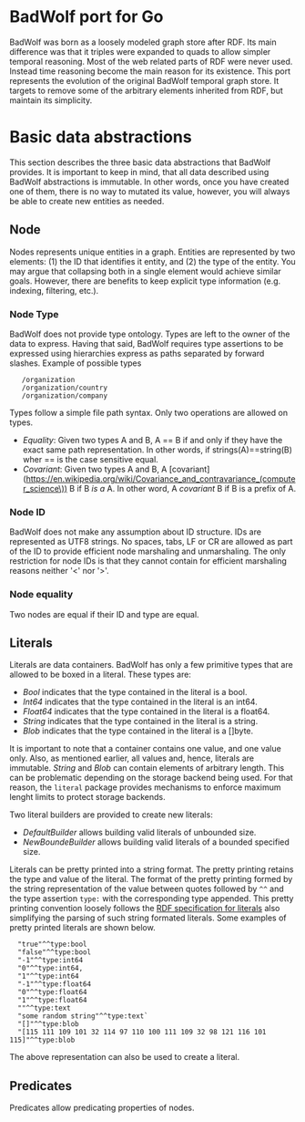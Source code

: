 # BadWolf port for Go

BadWolf was born as a loosely modeled graph store after RDF. Its main difference
was that it triples were expanded to quads to allow simpler temporal reasoning.
Most of the web related parts of RDF were never used. Instead time reasoning
become the main reason for its existence. This port represents the evolution
of the original BadWolf temporal graph store. It targets to remove some of the
arbitrary elements inherited from RDF, but maintain its simplicity.

# Basic data abstractions

This section describes the three basic data abstractions that BadWolf provides.
It is important to keep in mind, that all data described using BadWolf
abstractions is immutable. In other words, once you have created one of them,
there is no way to mutated its value, however, you will always be able to create
new entities as needed.

## Node

Nodes represents unique entities in a graph. Entities are represented by two
elements: (1) the ID that identifies it entity, and (2) the type of
the entity. You may argue that collapsing both in a single element would achieve
similar goals. However, there are benefits to keep explicit type information
(e.g. indexing, filtering, etc.).

### Node Type

BadWolf does not provide type ontology. Types are left to the owner of the
data to express.  Having that said, BadWolf requires type assertions to be
expressed using hierarchies express as paths separated by forward slashes.
Example of possible types
```
   /organization
   /organization/country
   /organization/company
```

Types follow a simple file path syntax. Only two operations are allowed on
types.
* _Equality_: Given two types A and B, A == B if and only if they have the exact
              same path representation. In other words, if strings(A)==string(B)
              wher == is the case sensitive equal.
* _Covariant_: Given two types A and B, A
              [covariant](https://en.wikipedia.org/wiki/Covariance_and_contravariance_(computer_science\))
              B if B _is a_ A. In other word, A _covariant_ B if B is a prefix
              of A.

### Node ID

BadWolf does not make any assumption about ID structure. IDs are represented
as UTF8 strings. No spaces, tabs, LF or CR are allowed as part of the ID to
provide efficient node marshaling and unmarshaling. The only restriction for
node IDs is that they cannot contain for efficient marshaling reasons neither
'<' nor '>'.

### Node equality

Two nodes are equal if their ID and type are equal.

## Literals

Literals are data containers. BadWolf has only a few primitive types that are
allowed to be boxed in a literal. These types are:

* _Bool_ indicates that the type contained in the literal is a bool.
* _Int64_ indicates that the type contained in the literal is an int64.
* _Float64_ indicates that the type contained in the literal is a float64.
* _String_ indicates that the type contained in the literal is a string.
* _Blob_ indicates that the type contained in the literal is a []byte.

It is important to note that a container contains one value, and one value only.
Also, as mentioned earlier, all values and, hence, literals are immutable.
_String_ and _Blob_ can contain elements of arbitrary length. This can be
problematic depending on the storage backend being used. For that reason,
the ```literal``` package provides mechanisms to enforce maximum lenght limits
to protect storage backends.

Two literal builders are provided to create new literals:

* _DefaultBuilder_ allows building valid literals of unbounded size.
* _NewBoundeBuilder_ allows building valid literals of a bounded specified size.

Literals can be pretty printed into a string format. The pretty printing retains
the type and value of the literal. The format of the pretty printing formed
by the string representation of the value between quotes followed by ```^^``` and
the type assertion ```type:``` with the corresponding type appended. This
pretty printing convention loosely follows the
[RDF specification for literals](http://www.w3.org/TR/rdf11-concepts/#section-Graph-Literal)
also simplifying the parsing of such string formated literals. Some examples
of pretty printed literals are shown below.

```
  "true"^^type:bool
  "false"^^type:bool
  "-1"^^type:int64
  "0"^^type:int64,
  "1"^^type:int64
  "-1"^^type:float64
  "0"^^type:float64
  "1"^^type:float64
  ""^^type:text
  "some random string"^^type:text`
  "[]"^^type:blob
  "[115 111 109 101 32 114 97 110 100 111 109 32 98 121 116 101 115]"^^type:blob
```

The above representation can also be used to create a literal.

## Predicates

Predicates allow predicating properties of nodes.

